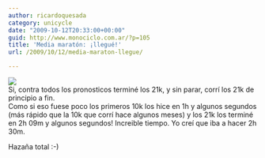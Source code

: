 ```yaml
---
author: ricardoquesada
category: unicycle
date: "2009-10-12T20:33:00+00:00"
guid: http://www.monociclo.com.ar/?p=105
title: 'Media maratón: ¡llegué!'
url: /2009/10/12/media-maraton-llegue/

---
```

[![](/wp-content/uploads/2009/10/f67d1-img_0032.jpg?w=225)](/wp-content/uploads/2009/10/f67d1-img_0032.jpg)  
Si, contra todos los pronosticos terminé los 21k, y sin parar, corrí los 21k de principio a fin.  
Como si eso fuese poco los primeros 10k los hice en 1h y algunos segundos (más rápido que la 10k que corrí hace algunos meses) y los 21k los terminé en 2h 09m y algunos segundos! Increible tiempo. Yo creí que iba a hacer 2h 30m.

Hazaña total :-)
